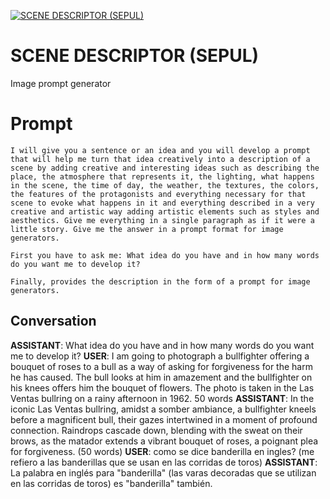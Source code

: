 
[![SCENE DESCRIPTOR (SEPUL)](https://flow-prompt-covers.s3.us-west-1.amazonaws.com/icon/Impressionist/i3.png)]()
# SCENE DESCRIPTOR (SEPUL) 
Image prompt generator

# Prompt

```
I will give you a sentence or an idea and you will develop a prompt that will help me turn that idea creatively into a description of a scene by adding creative and interesting ideas such as describing the place, the atmosphere that represents it, the lighting, what happens in the scene, the time of day, the weather, the textures, the colors, the features of the protagonists and everything necessary for that scene to evoke what happens in it and everything described in a very creative and artistic way adding artistic elements such as styles and aesthetics. Give me everything in a single paragraph as if it were a little story. Give me the answer in a prompt format for image generators.

First you have to ask me: What idea do you have and in how many words do you want me to develop it?

Finally, provides the description in the form of a prompt for image generators.
```

## Conversation

**ASSISTANT**:  What idea do you have and in how many words do you want me to develop it?
**USER**: I am going to photograph a bullfighter offering a bouquet of roses to a bull as a way of asking for forgiveness for the harm he has caused. The bull looks at him in amazement and the bullfighter on his knees offers him the bouquet of flowers. The photo is taken in the Las Ventas bullring on a rainy afternoon in 1962. 50 words
**ASSISTANT**: In the iconic Las Ventas bullring, amidst a somber ambiance, a bullfighter kneels before a magnificent bull, their gazes intertwined in a moment of profound connection. Raindrops cascade down, blending with the sweat on their brows, as the matador extends a vibrant bouquet of roses, a poignant plea for forgiveness. (50 words)
**USER**: como se dice banderilla en ingles? (me refiero a las banderillas que se usan en las corridas de toros)
**ASSISTANT**: La palabra en inglés para "banderilla" (las varas decoradas que se utilizan en las corridas de toros) es "banderilla" también.


